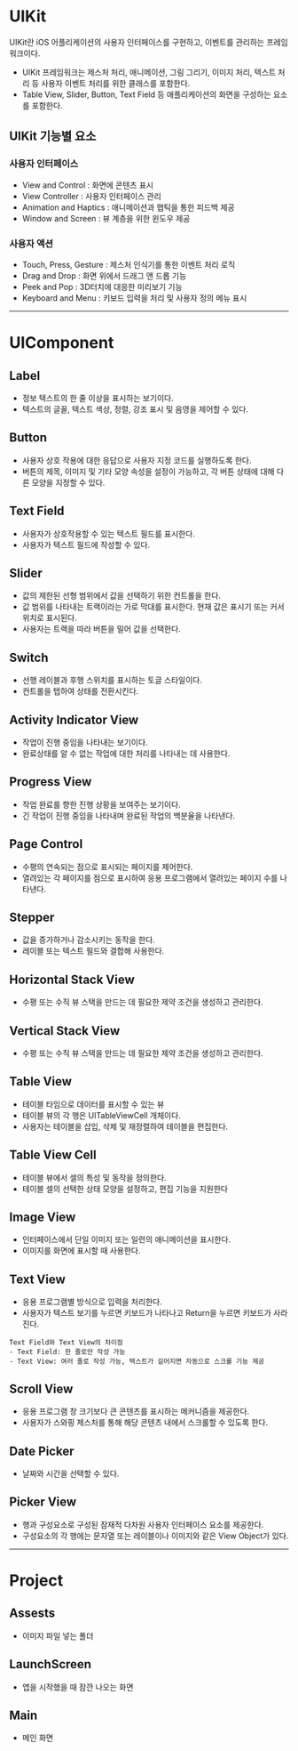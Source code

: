 
# UIKit
UIKit란 iOS 어플리케이션의 사용자 인터페이스를 구현하고, 이벤트를 관리하는 프레임워크이다.
- UIKit 프레임워크는 제스처 처리, 애니메이션, 그림 그리기, 이미지 처리, 텍스트 처리 등 사용자 이벤트 처리를 위한 클래스를 포함한다.
- Table View, Slider, Button, Text Field 등 애플리케이션의 화면을 구성하는 요소를 포함한다.
## UIKit 기능별 요소
### 사용자 인터페이스
- View and Control : 화면에 콘텐츠 표시
- View Controller : 사용자 인터페이스 관리
- Animation and Haptics : 애니메이션과 햅틱을 통한 피드백 제공
- Window and Screen : 뷰 계층을 위한 윈도우 제공
### 사용자 액션
- Touch, Press, Gesture : 제스처 인식기를 통한 이벤트 처리 로직
- Drag and Drop : 화면 위에서 드래그 앤 드롭 기능
- Peek and Pop : 3D터치에 대응한 미리보기 기능
- Keyboard and Menu : 키보드 입력을 처리 및 사용자 정의 메뉴 표시
---
# UIComponent
## Label
- 정보 텍스트의 한 줄 이상을 표시하는 보기이다.
- 텍스트의 글꼴, 텍스트 색상, 정렬, 강조 표시 및 음영을 제어할 수 있다.
## Button
- 사용자 상호 작용에 대한 응답으로 사용자 지정 코드를 실행하도록 한다.
- 버튼의 제목, 이미지 및 기타 모양 속성을 설정이 가능하고, 각 버튼 상태에 대해 다른 모양을 지정할 수 있다.
## Text Field
- 사용자가 상호작용할 수 있는 텍스트 필드를 표시한다.
- 사용자가 텍스트 필드에 작성할 수 있다.
## Slider
- 값의 제한된 선형 범위에서 값을 선택하기 위한 컨트롤을 한다.
- 값 범위를 나타내는 트랙이라는 가로 막대를 표시한다. 현재 값은 표시기 또는 커서 위치로 표시된다.
- 사용자는 트랙을 따라 버튼을 밀어 값을 선택한다.
## Switch
- 선행 레이블과 후행 스위치를 표시하는 토글 스타일이다.
- 컨트롤을 탭하여 상태를 전환시킨다.
## Activity Indicator View
- 작업이 진행 중임을 나타내는 보기이다.
- 완료상태를 알 수 없는 작업에 대한 처리를 나타내는 데 사용한다.
## Progress View
- 작업 완료를 향한 진행 상황을 보여주는 보기이다.
- 긴 작업이 진행 중임을 나타내며 완료된 작업의 백분율을 나타낸다.
## Page Control
- 수평의 연속되는 점으로 표시되는 페이지를 제어한다.
- 열려있는 각 페이지를 점으로 표시하여 응용 프로그램에서 열려있는 페이지 수를 나타낸다.
## Stepper
- 값을 증가하거나 감소시키는 동작을 한다.
- 레이블 또는 텍스트 필드와 결합해 사용한다.
## Horizontal Stack View
- 수평 또는 수직 뷰 스택을 만드는 데 필요한 제약 조건을 생성하고 관리한다.
## Vertical Stack View
- 수평 또는 수직 뷰 스택을 만드는 데 필요한 제약 조건을 생성하고 관리한다.
## Table View
- 테이블 타임으로 데이터를 표시할 수 있는 뷰
- 테이블 뷰의 각 행은 UITableViewCell 개체이다.
- 사용자는 테이블을 삽입, 삭제 및 재정렬하여 테이블을 편집한다.
## Table View Cell
- 테이블 뷰에서 셀의 특성 및 동작을 정의한다.
- 테이블 셀의 선택한 상태 모양을 설정하고, 편집 기능을 지원한다
## Image View
- 인터페이스에서 단일 이미지 또는 일련의 애니메이션을 표시한다.
- 이미지를 화면에 표시할 때 사용한다.
## Text View
- 응용 프로그램별 방식으로 입력을 처리한다.
- 사용자가 텍스트 보기를 누르면 키보드가 나타나고 Return을 누르면 키보드가 사라진다.
```
Text Field와 Text View의 차이점
- Text Field: 한 줄로만 작성 가능
- Text View: 여러 줄로 작성 가능, 텍스트가 길어지면 자동으로 스크롤 기능 제공
```
## Scroll View
- 응용 프로그램 창 크기보다 큰 콘텐츠를 표시하는 메커니즘을 제공한다.
- 사용자가 스와핑 제스처를 통해 해당 콘텐츠 내에서 스크롤할 수 있도록 한다.
## Date Picker
- 날짜와 시간을 선택할 수 있다.
## Picker View
- 행과 구성요소로 구성된 잠재적 다차원 사용자 인터페이스 요소를 제공한다.
- 구성요소의 각 행에는 문자열 또는 레이블이나 이미지와 같은 View Object가 있다.
---
# Project
## Assests
- 이미지 파일 넣는 폴더
## LaunchScreen
- 앱을 시작했을 때 잠깐 나오는 화면
## Main
- 메인 화면

